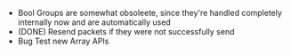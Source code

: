 - Bool Groups are somewhat obsoleete, since they're handled completely internally now and are automatically used
- (DONE) Resend packets if they were not successfully send
- Bug Test new Array APIs